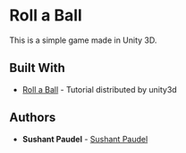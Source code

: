 # Roll a Ball

This is a simple game made in Unity 3D.

## Built With

* [Roll a Ball](https://unity3d.com/learn/tutorials/s/roll-ball-tutorial) - Tutorial distributed by unity3d

## Authors

* **Sushant Paudel** - [Sushant Paudel](https://sushantpaudel.com.np)
